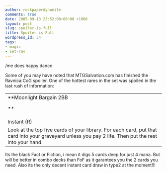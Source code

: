 ```yaml
---
author: rockpaperdynamite
comments: true
date: 2005-09-13 23:52:00+00:00 +1000
layout: post
slug: spoiler-is-full
title: Spoiler is Full
wordpress_id: 34
tags:
- magic
- set-rav
---
```


/me does happy dance




Some of you may have noted that MTGSalvation.com has finished the Ravnica:CoG spoiler.  One of the hottest rares in the set was spoiled in the last rush of information:


<table cellpadding="3" cellspacing="0" border="0" width="400" >
<tbody >
<tr >

<td >**Moonlight Bargain 2BB  

**
</td>

<td align="right" >

</td>
</tr>
<tr >

<td >Instant (R)
</td>

<td align="right" >

</td>
</tr>
<tr >

<td colspan="2" >Look at the top five cards of your library. For each card, put that card into your graveyard unless you pay 2 life. Then put the rest into your hand.
</td>
</tr>
</tbody>
</table>


Its the black Fact or Fiction, i mean it digs 5 cards deep for just 4 mana.  But will be better in combo decks than FoF as it garantees you the 2 cards you need.  Also its the only decent instant card draw in type2 at the moment!!!




